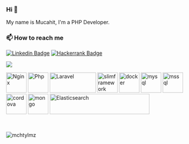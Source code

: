 ### Hi  👋

My name is Mucahit, I'm a PHP Developer.

### 📫 How to reach me

[![Linkedin Badge](https://img.shields.io/badge/linkedin-blue?style=for-the-badge&logo=linkedin)](https://www.linkedin.com/in/mmucahityilmazz/)
[![Hackerrank Badge](https://img.shields.io/badge/hackerrank-orange?style=for-the-badge&logo=hackerrank)](https://www.hackerrank.com/mchtylmz)

![](https://komarev.com/ghpvc/?username=mchtylmz&color=brightgreen&style=flat-square)

<p align="left">
    <img src="https://cdn.jsdelivr.net/gh/devicons/devicon/icons/nginx/nginx-original.svg" alt="Nginx" width="55" height="55"/> 
     <img src="https://cdn.jsdelivr.net/gh/devicons/devicon/icons/php/php-plain.svg" alt="Php" width="55" height="55"/> 
     <img src="https://raw.githubusercontent.com/laravel/art/master/logo-lockup/5%20SVG/2%20CMYK/1%20Full%20Color/laravel-logolockup-cmyk-red.svg" alt="Laravel" width="125" height="55"/> 
     <img src="https://global.discourse-cdn.com/standard14/uploads/slimframework/original/1X/1dfd55d6eaf3d2094a71ca1399db7c23bde8060a.png" alt="slimframework" width="55" height="55"/> 
  <img src="https://cdn.jsdelivr.net/gh/devicons/devicon/icons/docker/docker-original.svg" alt="docker" width="55" height="55"/> 
  <img src="https://cdn.jsdelivr.net/gh/devicons/devicon/icons/mysql/mysql-original.svg" alt="mysql" width="55" height="55"/> 
  <img src="https://cdn.cdnlogo.com/logos/m/21/microsoft-sql-server.svg" alt="mssql" width="55" height="55"/> 
  <img src="https://cordova.apache.org/static/img/cordova_bot.png" alt="cordova" width="55" height="55"/> 
  <img src="https://www.pngall.com/wp-content/uploads/13/Mongodb-PNG-Image-HD.png" alt="mongo" width="55" height="55"/> 
  <img src="https://upload.wikimedia.org/wikipedia/commons/thumb/f/f4/Elasticsearch_logo.svg/2560px-Elasticsearch_logo.svg.png" alt="Elasticsearch" width="270" height="55"/> 
 </p>

  <br>

  <p><img align="left" src="https://github-readme-stats.vercel.app/api/top-langs?username=mchtylmz&show_icons=true&locale=en&layout=compact" alt="mchtylmz" /></p>
